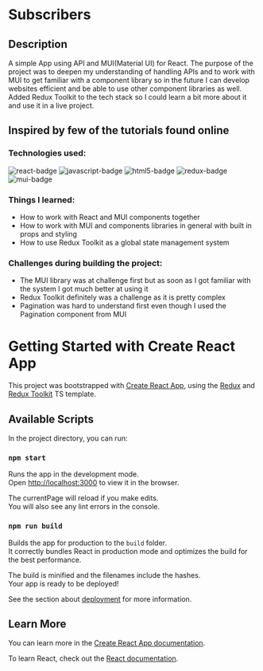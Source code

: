 # Subscribers

## Description

A simple App using API and MUI(Material UI) for React. The purpose of the project was to deepen my understanding of handling APIs and to work with MUI to get familiar with a component library so in the future I can develop websites efficient and be able to use other component libraries as well. Added Redux Toolkit to the tech stack so I could learn a bit more about it and use it in a live project. 

## Inspired by few of the tutorials found online

### Technologies used:

<img src='https://img.shields.io/badge/-React-61DAFB?style=flat&logo=react&logoColor=61DAFB&labelColor=gray' alt='react-badge'/>  <img src='https://img.shields.io/badge/-JavaScript-F7DF1E?style=flat&logo=javascript&logoColor=F7DF1E&labelColor=gray' alt='javascript-badge'/> <img src='https://img.shields.io/badge/-HTML-E34F26?style=flat&logo=html5&logoColor=white&labelColor=gray' alt='html5-badge'/> <img src='https://img.shields.io/badge/-Redux-764ABC?style=flat&logo=redux&logoColor=white&labelColor=gray' alt='redux-badge'/>
<img src='https://img.shields.io/badge/-MUI-007FFF?style=flat&logo=MUI&logoColor=white&labelColor=gray' alt='mui-badge'/>


### Things I learned:
- How to work with React and MUI components together
- How to work with MUI and components libraries in general with built in props and styling
- How to use Redux Toolkit as a global state management system

### Challenges during building the project:
- The MUI library was at challenge first but as soon as I got familiar with the system I got much better at using it
- Redux Toolkit definitely was a challenge as it is pretty complex
- Pagination was hard to understand first even though I used the Pagination component from MUI

# Getting Started with Create React App

This project was bootstrapped with [Create React App](https://github.com/facebook/create-react-app), using the [Redux](https://redux.js.org/) and [Redux Toolkit](https://redux-toolkit.js.org/) TS template.

## Available Scripts

In the project directory, you can run:

### `npm start`

Runs the app in the development mode.\
Open [http://localhost:3000](http://localhost:3000) to view it in the browser.

The currentPage will reload if you make edits.\
You will also see any lint errors in the console.

### `npm run build`

Builds the app for production to the `build` folder.\
It correctly bundles React in production mode and optimizes the build for the best performance.

The build is minified and the filenames include the hashes.\
Your app is ready to be deployed!

See the section about [deployment](https://facebook.github.io/create-react-app/docs/deployment) for more information.

## Learn More

You can learn more in the [Create React App documentation](https://facebook.github.io/create-react-app/docs/getting-started).

To learn React, check out the [React documentation](https://reactjs.org/).
